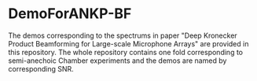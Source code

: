 # DemoForANKP-BF
The demos corresponding to the spectrums in paper "Deep Kronecker Product Beamforming for Large-scale Microphone Arrays" are provided in this repository. The whole repository contains one fold corresponding to semi-anechoic Chamber experiments and the demos are named by corresponding SNR.
